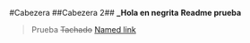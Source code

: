 #Cabezera
##Cabezera 2##
**_Hola en negrita**
__Readme prueba__
>Prueba
~~Tachado~~ 
[Named link](http://example.com/)
